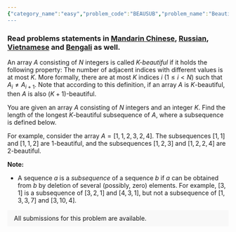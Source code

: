 ```yaml
---
{"category_name":"easy","problem_code":"BEAUSUB","problem_name":"Beautiful Subsequence","problemComponents":{"constraints":"- $1 \\leq T \\leq 100$\n- $1 \\leq N \\leq 10^3$\n- $1 \\leq K \\leq 10^3$\n- $1 \\leq A_i \\leq 10^3$","constraintsState":true,"subtasks":"","subtasksState":false,"inputFormat":"The first line contains an integer $T$ - the number of test cases. Then $T$ test cases follow.\n\nThe first line of each test case contains two integers $N$, $K$ - the length of array $A$ and the parameter for a beautiful sequence.\n\nThe second line of each testcase contains $N$ integers $A_1,\\ldots, A_N$.","inputFormatState":true,"outputFormat":"For each test case, output the maximum possible length of a $K$-beautiful subsequence of $A$.\n","outputFormatState":true,"sampleTestCases":{"0":{"id":1,"input":"4\n4 1\n1 1 2 3\n9 2\n1 2 3 2 4 5 6 7 5\n5 5\n1 1 1 1 1\n10 1\n1 2 1 2 1 2 1 2 1 2\n","output":"3\n5\n5\n6","explanation":"- **Test Case 1** : You can either choose $[1, 1, 2]$ or $[1, 1, 3]$ as a subsequence. Both of the subsequences are $1$-beautiful. So the maximum length of a $1$-beautiful subsequence is $3$.\n\n- **Test Case 2** : It is optimal to choose the subsequence $[1, 2, 2, 5, 5]$. So the maximum length of a $2$-beautiful subsequence is $5$.\n\n- **Test Case 3** : You can choose the entire array as a subsequence because the given array is $K$-beautiful for any $K\\ge 0$, which includes $K=5$.\n","isDeleted":false}}},"video_editorial_url":"","languages_supported":{"0":"CPP14","1":"C","2":"JAVA","3":"PYTH 3.6","4":"CPP17","5":"PYTH","6":"PYP3","7":"CS2","8":"ADA","9":"PYPY","10":"TEXT","11":"PAS fpc","12":"NODEJS","13":"RUBY","14":"PHP","15":"GO","16":"HASK","17":"TCL","18":"PERL","19":"SCALA","20":"LUA","21":"kotlin","22":"BASH","23":"JS","24":"LISP sbcl","25":"rust","26":"PAS gpc","27":"BF","28":"CLOJ","29":"R","30":"D","31":"CAML","32":"FORT","33":"ASM","34":"swift","35":"FS","36":"WSPC","37":"LISP clisp","38":"SQL","39":"SCM guile","40":"PERL6","41":"ERL","42":"CLPS","43":"ICK","44":"NICE","45":"PRLG","46":"ICON","47":"COB","48":"SCM chicken","49":"PIKE","50":"SCM qobi","51":"ST","52":"SQLQ","53":"NEM"},"max_timelimit":1,"source_sizelimit":50000,"problem_author":"soumyadeep_21","problem_tester":"","date_added":"14-07-2021","tags":{"0":"cook131","1":"dynamic","2":"easy","3":"soumyadeep_21"},"problem_difficulty_level":"Easy-Medium","best_tag":"Dynamic Programming","editorial_url":"https://discuss.codechef.com/problems/BEAUSUB","time":{"view_start_date":1627492504,"submit_start_date":1627492504,"visible_start_date":1627492504,"end_date":1735669800},"is_direct_submittable":false,"problemDiscussURL":"https://discuss.codechef.com/search?q=BEAUSUB","is_proctored":false,"visitedContests":{},"layout":"problem"}
---
```

### Read problems statements in [Mandarin Chinese](https://www.codechef.com/download/translated/COOK131/mandarin/BEAUSUB.pdf), [Russian](https://www.codechef.com/download/translated/COOK131/russian/BEAUSUB.pdf), [Vietnamese](https://www.codechef.com/download/translated/COOK131/vietnamese/BEAUSUB.pdf) and [Bengali](https://www.codechef.com/download/translated/COOK131/bengali/BEAUSUB.pdf) as well. 

An array $A$ consisting of $N$ integers is called *$K$-beautiful* if it holds the following property:
The number of adjacent indices with different values is at most $K$. More formally, there are at most $K$ indices $i$ ($1\le i\lt N$) such that $A_i\ne A_{i+1}$. Note that according to this definition, if an array $A$ is $K$-beautiful, then $A$ is also $(K+1)$-beautiful.

You are given an array $A$ consisting of $N$ integers and an integer $K$. Find the length of the longest $K$-beautiful subsequence of $A$, where a subsequence is defined below.

For example, consider the array $A = [1 , 1, 2, 3, 2 , 4]$. The subsequences $[1, 1]$ and $[1, 1, 2]$ are $1$-beautiful, and the subsequences $[1, 2, 3]$ and $[1, 2, 2, 4]$ are $2$-beautiful.

**Note:**
- A sequence $a$ is a *subsequence* of a sequence $b$ if $a$ can be obtained from $b$ by deletion of several (possibly, zero) elements. For example, $[3,1]$ is a subsequence of $[3,2,1]$ and $[4,3,1]$, but not a subsequence of $[1,3,3,7]$ and $[3,10,4]$.



<aside style='background: #f8f8f8;padding: 10px 15px;'><div>All submissions for this problem are available.</div></aside>